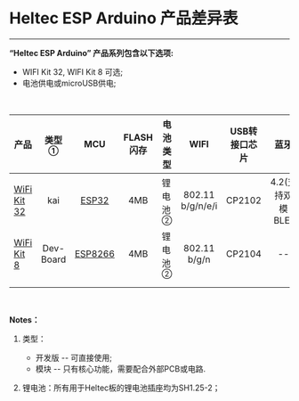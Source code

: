 # Heltec ESP Arduino 产品差异表



------

**“Heltec ESP Arduino” 产品系列包含以下选项:**

- WIFI Kit 32, WIFI Kit 8 可选;
- 电池供电或microUSB供电;

&nbsp;

| 产品                                                         | 类型 <sup>①</sup> |                             MCU                              | FLASH闪存 | 电池类型            |       WIFI       | USB转接口芯片 |       蓝牙        |    显示屏     |
| ------------------------------------------------------------ | :---------------: | :----------------------------------------------------------: | :-------: | ------------------- | :--------------: | :-----------: | :---------------: | :-----------: |
| [WiFi Kit 32](http://www.heltec.cn/project/wifi-kit-32/?lang=en) |        kai        | [ESP32](https://www.espressif.com/en/products/hardware/esp32/resources) |    4MB    | 锂电池 <sup>②</sup> | 802.11 b/g/n/e/i |    CP2102     | 4.2(支持双模 BLE) | OLED (128x64) |
| [WiFi Kit 8](http://www.heltec.cn/project/wifi-kit-8/?lang=en) |     Dev-Board     | [ESP8266](https://www.espressif.com/zh-hans/products/hardware/esp8266ex/resources) |    4MB    | 锂电池 <sup>②</sup> |   802.11 b/g/n   |    CP2104     |        --         | OLED (128x32) |
|                                                              |                   |                                                              |           |                     |                  |               |                   |               |
|                                                              |                   |                                                              |           |                     |                  |               |                   |               |

&nbsp;

**Notes：**

1. 类型：
   - 开发版 -- 可直接使用;
   - 模块 -- 只有核心功能，需要配合外部PCB或电路.

2. 锂电池：所有用于Heltec板的锂电池插座均为SH1.25-2；

    